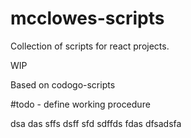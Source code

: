 # mcclowes-scripts

Collection of scripts for react projects.



WIP

Based on codogo-scripts

#todo - define working procedure

dsa
das
sffs
dsff
sfd
sdffds
fdas
dfsadsfa